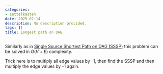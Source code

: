 ```yaml
---
categories:
- zettelkasten
date: 2025-02-14
description: No description provided.
tags: []
title: Longest path on DAG
---
```


Similarly as in [Single Source Shortest Path on DAG (SSSP)](Single%20Source%20Shortest%20Path%20on%20DAG%20(SSSP).md) this problem can be solved in $O(V+E)$ complexity.

Trick here is to multiply all edge values by -1, then find the SSSP and then multiply the edge values by -1 again.
